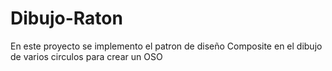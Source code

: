 # Dibujo-Raton

En este proyecto se implemento el patron de diseño Composite en el dibujo de varios circulos para crear un OSO
